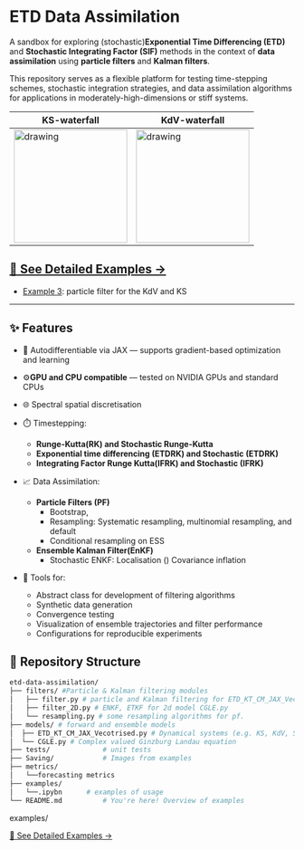 # ETD Data Assimilation

A sandbox for exploring (stochastic)**Exponential Time Differencing (ETD)** and **Stochastic Integrating Factor (SIF)** methods in the context of **data assimilation** using **particle filters** and **Kalman filters**.

This repository serves as a flexible platform for testing time-stepping schemes, stochastic integration strategies, and data assimilation algorithms for applications in moderately-high-dimensions or stiff systems.

| KS-waterfall | KdV-waterfall |
| ------------- | ------------- |
| <img src="Saving/Cropped_KS.png" alt="drawing" width="200"/>  | <img src="Saving/Cropped_KdV.png" alt="drawing" width="200"/>  |

## [📘 See Detailed Examples →](EXAMPLES.md)


- [Example 3](EXAMPLES.md#example-3): particle filter for the KdV and KS



---

## ✨ Features
- 🧠 Autodifferentiable via JAX — supports gradient-based optimization and learning
- ⚙️**GPU and CPU compatible** — tested on NVIDIA GPUs and standard CPUs
- 🌐 Spectral spatial discretisation
- ⏱️ Timestepping: 
  - **Runge-Kutta(RK) and Stochastic Runge-Kutta**
  - **Exponential time differencing (ETDRK) and Stochastic  (ETDRK)**
  - **Integrating Factor Runge Kutta(IFRK) and Stochastic (IFRK)**

- 📈  Data Assimilation:
  - **Particle Filters (PF)**
    - Bootstrap, 
    - Resampling: Systematic resampling, multinomial resampling, and default
    - Conditional resampling on ESS
  - **Ensemble Kalman Filter(EnKF)**
    - Stochastic ENKF: Localisation () Covariance inflation

- 🔧 Tools for:
  - Abstract class for development of filtering algorithms 
  - Synthetic data generation
  - Convergence testing
  - Visualization of ensemble trajectories and filter performance
  - Configurations for reproducible experiments


## 📁 Repository Structure

```bash
etd-data-assimilation/
├── filters/ #Particle & Kalman filtering modules 
│   ├── filter.py # particle and Kalman filtering for ETD_KT_CM_JAX_Vecotrised.py
│   ├── filter_2D.py # ENKF, ETKF for 2d model CGLE.py
│   └── resampling.py # some resampling algorithms for pf. 
├── models/ # forward and ensemble models 
│  ├── ETD_KT_CM_JAX_Vecotrised.py # Dynamical systems (e.g. KS, KdV, SPDEs)
│  └── CGLE.py # Complex valued Ginzburg Landau equation
├── tests/             # unit tests
├── Saving/            # Images from examples
├── metrics/
│   └──forecasting metrics 
├── examples/ 
│   └──.ipybn      # examples of usage
└── README.md          # You're here! Overview of examples
```




examples/

[📘 See Detailed Examples →](EXAMPLES.md)
